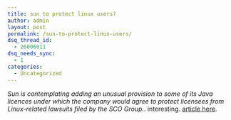```yaml
---
title: sun to protect linux users?
author: admin
layout: post
permalink: /sun-to-protect-linux-users/
dsq_thread_id:
  - 26006011
dsq_needs_sync:
  - 1
categories:
  - Uncategorized
---
```

*Sun is contemplating adding an unusual provision to some of its Java licences under which the company would agree to protect licensees from Linux-related lawsuits filed by the SCO Group.*. interesting. [article here][1].

 [1]: http://silicon.com/news/500011-500001/1/5967.html